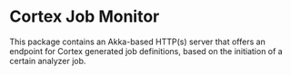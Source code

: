 
# Cortex Job Monitor

This package contains an Akka-based HTTP(s) server that offers an endpoint for Cortex generated job definitions, 
based on the initiation of a certain analyzer job. 